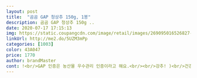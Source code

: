 ```yaml
---
layout: post 
title:  "곰곰 GAP 청상추 150g, 1봉" 
description: 곰곰 GAP 청상추 150g ..
date: 2020-07-17 17:15:13 
img: https://static.coupangcdn.com/image/retail/images/269095016526827-c8a575b2-10a9-4409-a653-52d3cb9543b8.jpg 
linkUrl: http://me2.do/5UZM3mPp 
categories: [1003] 
color: 43A047 
price: 1770 
author: brandMaster 
cont: !<br/>GAP 인증은 농산물 우수관리 인증이라고 해요.<br/><br/>강추! )<br/>건강을 위해 채소섭취량을 늘려보려고 해요.<br/><br/>고기 구워먹을때 함께 먹으려고 구매한 곰곰 GAP 청상추 150g입니다ㅎㅎ 고기는 양념이든 생고기든 쌈과 함께해야한다고 생각하거든요ㅎㅎㅎㅎ<br/>곰곰 GAP 청상추는 로켓프레시 제품이라서 구매한 다음날 쿠팡맨님께서 안전하고 빠르게 배송해주셨어요!! 시국이 시국인지라 많이 힘드실텐데 정말 고맙습니다!! 새벽에 문 열때 제 택배가 밀리지말라고  and amp; 잘 들이라고 문이 열리면 바로 보이는 벽에다가 놓아주셨어용ㅎㅎ 문을 빼꼼히 열자 바로 보이는 쿠팡박스에 감동했습니다!! 배려심 넘치는 쿠팡맨님!! 건강하시길 기원합니다<br/>곰곰의 청상추의 가장 좋은 점은<br/>구매한 다음날 새벽에 받은 곰곰 GAP 청상추는 150g이라는 많은 양으로인해 한 번에 다 먹지는 못했어요ㅎㅎ (상추외에도 쌈야채가 여러가지 있었기 때문이지용 속닥속닥) 그래서 상추걷저리를 해먹었냐구용!? 아니죵ㅎㅎㅎㅎ 쌈싸먹었습니다ㅎㅎ 볶음밥을용ㅎㅎ 볶음밥에다가 오징어젓갈 올려서 먹는데 간이 세길래 냉장고에 있던 곰곰 GAP 청상추를 꺼내서 쌈 싸먹었습니다^^ 맛있더라구요^^<br/>그래서 진짜 대박이다 싶었습니다!<br/>농장에서 식탁까지의 전 과정에서 발생할 수 있는 각종 위해 요소를<br/>덕분에 손질할 때 수고는 좀 덜었고 빠르게 씻어서 쌈밥 맛있게 먹었습니다!!<br/>무엇보다 진짜 섬세하다고 느꼈던건,<br/>사전 예방적으로 안전하게 관리하는 체계라고 하네요.<br/><br/>상추 끝부분이 다 깔끔하게 다듬어진 상태로 포장되어있었어요<br/>상추 자체도 엄청나게 싱싱했고, 결코 작지 않은 크기에 (밥 가득 / 고기 가득 넣어도 딱 맞을 정도! )<br/> 
---
```

 